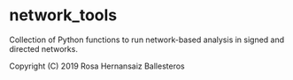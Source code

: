 # network_tools

Collection of Python functions to run network-based analysis in signed and directed networks.

Copyright (C) 2019 Rosa Hernansaiz Ballesteros


